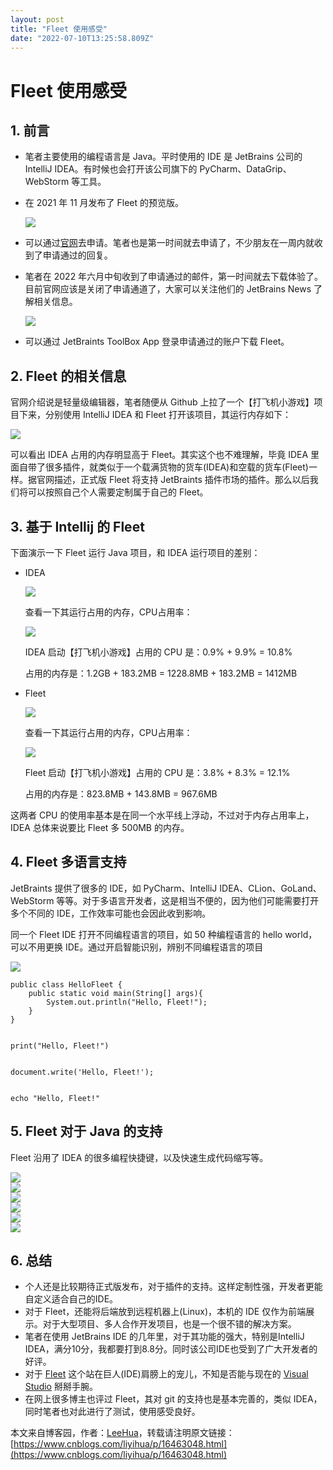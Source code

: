 ```yaml
---
layout: post
title: "Fleet 使用感受"
date: "2022-07-10T13:25:58.809Z"
---
```

Fleet 使用感受
==========

1\. 前言
------

*   笔者主要使用的编程语言是 Java。平时使用的 IDE 是 JetBrains 公司的 IntelliJ IDEA。有时候也会打开该公司旗下的 PyCharm、DataGrip、WebStorm 等工具。
    
*   在 2021 年 11 月发布了 Fleet 的预览版。
    
    ![](https://img2022.cnblogs.com/blog/1681961/202207/1681961-20220710131144996-363275132.png)
    
*   可以通过[官网](https://www.jetbrains.com/zh-cn/fleet/)去申请。笔者也是第一时间就去申请了，不少朋友在一周内就收到了申请通过的回复。
    
*   笔者在 2022 年六月中旬收到了申请通过的邮件，第一时间就去下载体验了。目前官网应该是关闭了申请通道了，大家可以关注他们的 JetBrains News 了解相关信息。
    
    ![](https://img2022.cnblogs.com/blog/1681961/202207/1681961-20220710131232064-1715789540.png)
    
*   可以通过 JetBraints ToolBox App 登录申请通过的账户下载 Fleet。
    

2\. Fleet 的相关信息
---------------

官网介绍说是轻量级编辑器，笔者随便从 Github 上拉了一个【打飞机小游戏】项目下来，分别使用 IntelliJ IDEA 和 Fleet 打开该项目，其运行内存如下：

![](https://img2022.cnblogs.com/blog/1681961/202207/1681961-20220710131252498-209666835.png)

可以看出 IDEA 占用的内存明显高于 Fleet。其实这个也不难理解，毕竟 IDEA 里面自带了很多插件，就类似于一个载满货物的货车(IDEA)和空载的货车(Fleet)一样。据官网描述，正式版 Fleet 将支持 JetBraints 插件市场的插件。那么以后我们将可以按照自己个人需要定制属于自己的 Fleet。

3\. 基于 Intellij 的 Fleet
-----------------------

下面演示一下 Fleet 运行 Java 项目，和 IDEA 运行项目的差别：

*   IDEA
    
    ![](https://img2022.cnblogs.com/blog/1681961/202207/1681961-20220710131338739-53144568.png)
    
    查看一下其运行占用的内存，CPU占用率：
    
    ![](https://img2022.cnblogs.com/blog/1681961/202207/1681961-20220710131357901-475232076.png)
    
    IDEA 启动【打飞机小游戏】占用的 CPU 是：0.9% + 9.9% = 10.8%
    
    占用的内存是：1.2GB + 183.2MB = 1228.8MB + 183.2MB = 1412MB
    
*   Fleet
    
    ![](https://img2022.cnblogs.com/blog/1681961/202207/1681961-20220710131424809-1493619990.png)
    
    查看一下其运行占用的内存，CPU占用率：
    
    ![](https://img2022.cnblogs.com/blog/1681961/202207/1681961-20220710131442726-606530249.png)
    
    Fleet 启动【打飞机小游戏】占用的 CPU 是：3.8% + 8.3% = 12.1%
    
    占用的内存是：823.8MB + 143.8MB = 967.6MB
    

这两者 CPU 的使用率基本是在同一个水平线上浮动，不过对于内存占用率上，IDEA 总体来说要比 Fleet 多 500MB 的内存。

4\. Fleet 多语言支持
---------------

JetBraints 提供了很多的 IDE，如 PyCharm、IntelliJ IDEA、CLion、GoLand、WebStorm 等等。对于多语言开发者，这是相当不便的，因为他们可能需要打开多个不同的 IDE，工作效率可能也会因此收到影响。

同一个 Fleet IDE 打开不同编程语言的项目，如 50 种编程语言的 hello world，可以不用更换 IDE。通过开启智能识别，辨别不同编程语言的项目

![](https://img2022.cnblogs.com/blog/1681961/202207/1681961-20220710131504262-78915795.png)

    public class HelloFleet {
        public static void main(String[] args){
            System.out.println("Hello, Fleet!");
        }
    }
    

    print("Hello, Fleet!")
    

    document.write('Hello, Fleet!');
    

    echo "Hello, Fleet!"
    

5\. Fleet 对于 Java 的支持
---------------------

Fleet 沿用了 IDEA 的很多编程快捷键，以及快速生成代码缩写等。

![](https://img2022.cnblogs.com/blog/1681961/202207/1681961-20220710131552955-306019677.png)  
![](https://img2022.cnblogs.com/blog/1681961/202207/1681961-20220710131603310-1739551947.png)  
![](https://img2022.cnblogs.com/blog/1681961/202207/1681961-20220710131611432-1242454012.png)  
![](https://img2022.cnblogs.com/blog/1681961/202207/1681961-20220710131618017-1846501440.png)  
![](https://img2022.cnblogs.com/blog/1681961/202207/1681961-20220710131624679-1911546599.png)  
![](https://img2022.cnblogs.com/blog/1681961/202207/1681961-20220710131632187-1208119648.png)

6\. 总结
------

*   个人还是比较期待正式版发布，对于插件的支持。这样定制性强，开发者更能自定义适合自己的IDE。
*   对于 Fleet，还能将后端放到远程机器上(Linux)，本机的 IDE 仅作为前端展示。对于大型项目、多人合作开发项目，也是一个很不错的解决方案。
*   笔者在使用 JetBrains IDE 的几年里，对于其功能的强大，特别是IntelliJ IDEA，满分10分，我都要打到8.8分。同时该公司IDE也受到了广大开发者的好评。
*   对于 [Fleet](https://www.jetbrains.com/zh-cn/fleet/) 这个站在巨人(IDE)肩膀上的宠儿，不知是否能与现在的 [Visual Studio](https://code.visualstudio.com/) 掰掰手腕。
*   在网上很多博主也评过 Fleet，其对 git 的支持也是基本完善的，类似 IDEA，同时笔者也对此进行了测试，使用感受良好。

本文来自博客园，作者：[LeeHua](https://www.cnblogs.com/liyihua/)，转载请注明原文链接：[https://www.cnblogs.com/liyihua/p/16463048.html](https://www.cnblogs.com/liyihua/p/16463048.html)